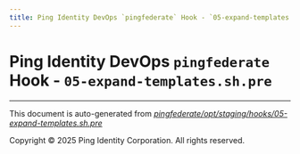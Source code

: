 ```yaml
---
title: Ping Identity DevOps `pingfederate` Hook - `05-expand-templates.sh.pre`
---
```


# Ping Identity DevOps `pingfederate` Hook - `05-expand-templates.sh.pre`

---
This document is auto-generated from _[pingfederate/opt/staging/hooks/05-expand-templates.sh.pre](https://github.com/pingidentity/pingidentity-docker-builds/blob/master/pingfederate/opt/staging/hooks/05-expand-templates.sh.pre)_

Copyright © 2025 Ping Identity Corporation. All rights reserved.
